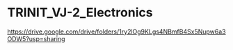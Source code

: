 # TRINIT_VJ-2_Electronics

https://drive.google.com/drive/folders/1ry2lOg9KLgs4NBmfB4Sx5Nupw6a3ODW5?usp=sharing

